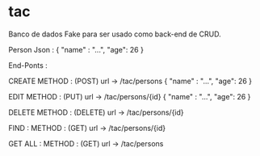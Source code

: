 # tac

Banco de dados Fake para ser usado como back-end de CRUD.

Person Json :
{
  "name" : "...",
  "age": 26
}

End-Ponts :

CREATE
METHOD : (POST)
url -> /tac/persons
{
  "name" : "...",
  "age": 26
}

EDIT 
METHOD : (PUT)
url -> /tac/persons/{id}
{
  "name" : "...",
  "age": 26
}

DELETE
METHOD : (DELETE)
url -> /tac/persons/{id}


FIND : 
METHOD : (GET)
url -> /tac/persons/{id}

GET ALL :
METHOD : (GET)
url -> /tac/persons
